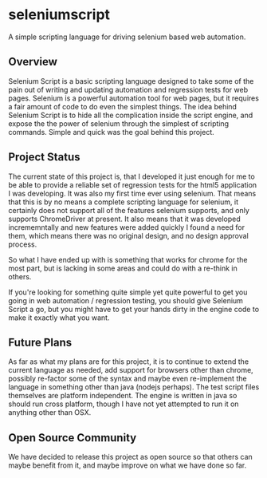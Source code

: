 seleniumscript
==============

A simple scripting language for driving selenium based web automation.

Overview
--------

Selenium Script is a basic scripting language designed to take some of the pain out of writing and updating automation and regression tests for web pages.  Selenium is a powerful automation tool for web pages, but it requires a fair amount of code to do even the simplest things.  The idea behind Selenium Script is to hide all the complication inside the script engine, and expose the the power of selenium through the simplest of scripting commands.  Simple and quick was the goal behind this project.

Project Status
--------------

The current state of this project is, that I developed it just enough for me to be able to provide a reliable set of regression tests for the html5 application I was developing.  It was also my first time ever using selenium.  That means that this is by no means a complete scripting language for selenium, it certainly does not support all of the features selenium supports, and only supports ChromeDriver at present.  It also means that it was developed incrememntally and new features were added quickly I found a need for them, which means there was no original design, and no design approval process.

So what I have ended up with is something that works for chrome for the most part, but is lacking in some areas and could do with a re-think in others.

If you're looking for something quite simple yet quite powerful to get you going in web automation / regression testing, you should give Selenium Script a go, but you might have to get your hands dirty in the engine code to make it exactly what you want.

Future Plans
------------

As far as what my plans are for this project, it is to continue to extend the current language as needed, add support for browsers other than chrome, possibly re-factor some of the syntax and maybe even re-implement the language in something other than java (nodejs perhaps).  The test script files themselves are platform independent.  The engine is written in java so should run cross platform, though I have not yet attempted to run it on anything other than OSX.

Open Source Community
---------------------

We have decided to release this project as open source so that others can maybe benefit from it, and maybe improve on what we have done so far.
